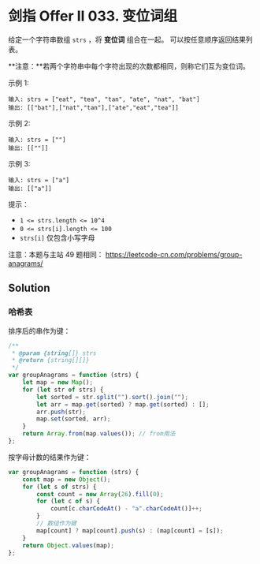 # 剑指 Offer II 033. 变位词组

给定一个字符串数组 `strs` ，将 **变位词** 组合在一起。 可以按任意顺序返回结果列表。

**注意：**若两个字符串中每个字符出现的次数都相同，则称它们互为变位词。

示例 1:

```
输入: strs = ["eat", "tea", "tan", "ate", "nat", "bat"]
输出: [["bat"],["nat","tan"],["ate","eat","tea"]]
```

示例 2:

```
输入: strs = [""]
输出: [[""]]
```

示例 3:

```
输入: strs = ["a"]
输出: [["a"]]
```

提示：

-   `1 <= strs.length <= 10^4`
-   `0 <= strs[i].length <= 100`
-   `strs[i]` 仅包含小写字母

注意：本题与主站 49 题相同： https://leetcode-cn.com/problems/group-anagrams/

## Solution

### 哈希表

排序后的串作为键：

```js
/**
 * @param {string[]} strs
 * @return {string[][]}
 */
var groupAnagrams = function (strs) {
    let map = new Map();
    for (let str of strs) {
        let sorted = str.split("").sort().join("");
        let arr = map.get(sorted) ? map.get(sorted) : [];
        arr.push(str);
        map.set(sorted, arr);
    }
    return Array.from(map.values()); // from用法
};
```

按字母计数的结果作为键：

```js
var groupAnagrams = function (strs) {
    const map = new Object();
    for (let s of strs) {
        const count = new Array(26).fill(0);
        for (let c of s) {
            count[c.charCodeAt() - "a".charCodeAt()]++;
        }
        // 数组作为键
        map[count] ? map[count].push(s) : (map[count] = [s]);
    }
    return Object.values(map);
};
```
